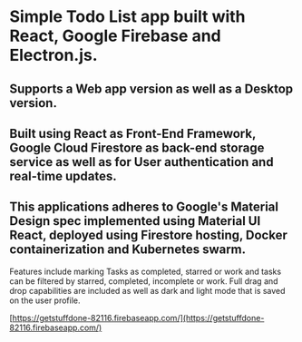 # Simple Todo List app built with React, Google Firebase and Electron.js.

## Supports a Web app version as well as a Desktop version.

## Built using React as Front-End Framework, Google Cloud Firestore as back-end storage service as well as for User authentication and real-time updates.

## This applications adheres to Google's Material Design spec implemented using Material UI React, deployed using Firestore hosting, Docker containerization and Kubernetes swarm.

Features include marking Tasks as completed, starred or work and tasks can be filtered by starred, completed, incomplete or work. Full drag and drop capabilities are included as well as dark and light mode that is saved on the user profile.

[https://getstuffdone-82116.firebaseapp.com/](https://getstuffdone-82116.firebaseapp.com/)
